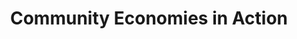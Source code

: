 ---
title: Community Economies in Action
type: Practice Retreat
location: Rovereto, IT
subtext:
dateFormat: # "year", otherwise will be displayed MM.YYYY
dateEnd: 2023-07-12
dateStart: 
url: https://www.communityeconomies.org/news/community-economies-action-practice-retreat
---